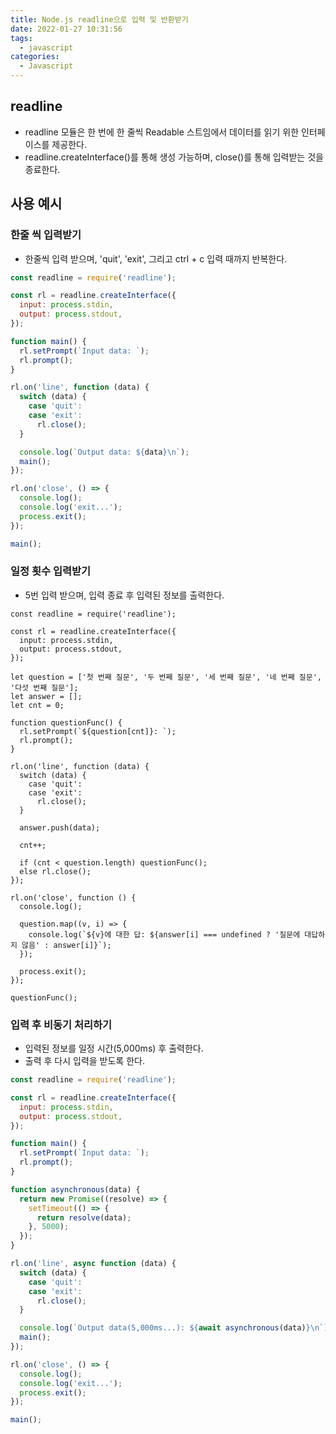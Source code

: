 ```yaml
---
title: Node.js readline으로 입력 및 반환받기
date: 2022-01-27 10:31:56
tags:
  - javascript
categories:
  - Javascript
---
```


## readline

- readline 모듈은 한 번에 한 줄씩 Readable 스트임에서 데이터를 읽기 위한 인터페이스를 제공한다.
- readline.createInterface()를 통해 생성 가능하며, close()를 통해 입력받는 것을 종료한다.

## 사용 예시

### 한줄 씩 입력받기

- 한줄씩 입력 받으며, 'quit', 'exit', 그리고 ctrl + c 입력 때까지 반복한다.

```javascript
const readline = require('readline');

const rl = readline.createInterface({
  input: process.stdin,
  output: process.stdout,
});

function main() {
  rl.setPrompt(`Input data: `);
  rl.prompt();
}

rl.on('line', function (data) {
  switch (data) {
    case 'quit':
    case 'exit':
      rl.close();
  }

  console.log(`Output data: ${data}\n`);
  main();
});

rl.on('close', () => {
  console.log();
  console.log('exit...');
  process.exit();
});

main();
```

### 일정 횟수 입력받기

- 5번 입력 받으며, 입력 종료 후 입력된 정보를 출력한다.

```javascirpt
const readline = require('readline');

const rl = readline.createInterface({
  input: process.stdin,
  output: process.stdout,
});

let question = ['첫 번째 질문', '두 번째 질문', '세 번째 질문', '네 번째 질문', '다섯 번째 질문'];
let answer = [];
let cnt = 0;

function questionFunc() {
  rl.setPrompt(`${question[cnt]}: `);
  rl.prompt();
}

rl.on('line', function (data) {
  switch (data) {
    case 'quit':
    case 'exit':
      rl.close();
  }

  answer.push(data);

  cnt++;

  if (cnt < question.length) questionFunc();
  else rl.close();
});

rl.on('close', function () {
  console.log();

  question.map((v, i) => {
    console.log(`${v}에 대한 답: ${answer[i] === undefined ? '질문에 대답하지 않음' : answer[i]}`);
  });

  process.exit();
});

questionFunc();
```

### 입력 후 비동기 처리하기

- 입력된 정보를 일정 시간(5,000ms) 후 출력한다.
- 출력 후 다시 입력을 받도록 한다.

```javascript
const readline = require('readline');

const rl = readline.createInterface({
  input: process.stdin,
  output: process.stdout,
});

function main() {
  rl.setPrompt(`Input data: `);
  rl.prompt();
}

function asynchronous(data) {
  return new Promise((resolve) => {
    setTimeout(() => {
      return resolve(data);
    }, 5000);
  });
}

rl.on('line', async function (data) {
  switch (data) {
    case 'quit':
    case 'exit':
      rl.close();
  }

  console.log(`Output data(5,000ms...): ${await asynchronous(data)}\n`);
  main();
});

rl.on('close', () => {
  console.log();
  console.log('exit...');
  process.exit();
});

main();
```
